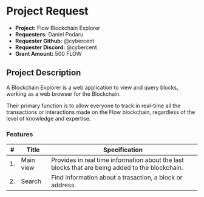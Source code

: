# Project Request

* **Project:** Flow Blockchain Explorer
* **Requesters:** Daniel Podaru
* **Requester Github:** @cybercent
* **Requester Discord:** @cybercent
* **Grant Amount:** 500 FLOW

## Project Description

A Blockchain Explorer is a web application to view and query blocks, working as a web browser for the Blockchain.

Their primary function is to allow everyone to track in real-time all the transactions or interactions made on the Flow blockchain, regardless of the level of knowledge and expertise.


### Features

|# | Title | Specification |
| ------------- | ------------- | ------------- |
| 1. | Main view | Provides in real time information about the last blocks that are being added to the blockchain. |
| 2. | Search | Find information about a trasaction, a block or address. |

